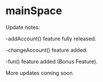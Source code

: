 # mainSpace

Update notes:

-addAccount() feature fully released.

-changeAccount() feature added.

-fun() feature added (Bonus Feature).

More updates coming soon.
